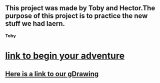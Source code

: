 ## This project was made by Toby and Hector.The purpose of this project is to practice the new stuff we had laern. 

**Toby**

# [link to begin your adventure](home.md)


## [Here is a link to our gDrawing](https://docs.google.com/a/hstat.org/drawings/d/1_1ueYi7U5aIWLqcNA5_HUJnkCmW5bS9deh4jcfW3OH8/edit?usp=sharing)